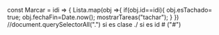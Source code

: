 const Marcar = idi => {
    Lista.map(obj =>{
        if(obj.id==idi){
            obj.esTachado= true;
            obj.fechaFin=Date.now();
            mostrarTareas("tachar");
        }
    }) 
      //document.querySelectorAll(".") si es clase ./ si es id # ("#")
